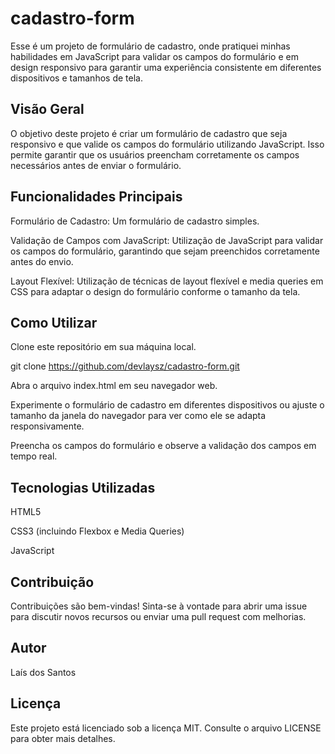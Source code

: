 # cadastro-form

Esse é um projeto de formulário de cadastro, onde pratiquei minhas habilidades em JavaScript para validar os campos do formulário e em design responsivo para garantir uma experiência consistente em diferentes dispositivos e tamanhos de tela.

## Visão Geral
O objetivo deste projeto é criar um formulário de cadastro que seja responsivo e que valide os campos do formulário utilizando JavaScript. Isso permite garantir que os usuários preencham corretamente os campos necessários antes de enviar o formulário.

## Funcionalidades Principais
Formulário de Cadastro: Um formulário de cadastro simples.

Validação de Campos com JavaScript: Utilização de JavaScript para validar os campos do formulário, garantindo que sejam preenchidos corretamente antes do envio.

Layout Flexível: Utilização de técnicas de layout flexível e media queries em CSS para adaptar o design do formulário conforme o tamanho da tela.

## Como Utilizar
Clone este repositório em sua máquina local.

git clone https://github.com/devlaysz/cadastro-form.git

Abra o arquivo index.html em seu navegador web.

Experimente o formulário de cadastro em diferentes dispositivos ou ajuste o tamanho da janela do navegador para ver como ele se adapta responsivamente.

Preencha os campos do formulário e observe a validação dos campos em tempo real.

## Tecnologias Utilizadas
HTML5

CSS3 (incluindo Flexbox e Media Queries)

JavaScript

## Contribuição
Contribuições são bem-vindas! Sinta-se à vontade para abrir uma issue para discutir novos recursos ou enviar uma pull request com melhorias.

## Autor
Laís dos Santos

## Licença
Este projeto está licenciado sob a licença MIT. Consulte o arquivo LICENSE para obter mais detalhes.

